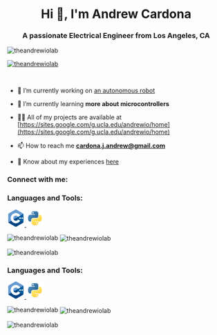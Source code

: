 <h1 align="center">Hi 👋, I'm Andrew Cardona</h1>
<h3 align="center">A passionate Electrical Engineer from Los Angeles, CA</h3>

<p align="left"> <img src="https://komarev.com/ghpvc/?username=theandrewiolab&label=Profile%20views&color=0e75b6&style=flat" alt="theandrewiolab" /> </p>

<p align="left"> <a href="https://github.com/ryo-ma/github-profile-trophy"><img src="https://github-profile-trophy.vercel.app/?username=theandrewiolab" alt="theandrewiolab" /></a> </p>

<p align="left"> <a href="https://twitter.com/" target="blank"><img src="https://img.shields.io/twitter/follow/?logo=twitter&style=for-the-badge" alt="" /></a> </p>

- 🔭 I’m currently working on [an autonomous robot](https://github.com/TheAndrewioLab/autonomous-robot)

- 🌱 I’m currently learning **more about microcontrollers**

- 👨‍💻 All of my projects are available at [https://sites.google.com/g.ucla.edu/andrewio/home](https://sites.google.com/g.ucla.edu/andrewio/home)

- 📫 How to reach me **cardona.j.andrew@gmail.com**

- 📄 Know about my experiences [here](https://drive.google.com/file/d/1z_c-MEh9DjXz4DhfyyXj--QrPIT4g_VN/view?usp=drive_link)

<h3 align="left">Connect with me:</h3>
<p align="left">
</p>

<h3 align="left">Languages and Tools:</h3>
<p align="left"> <a href="https://www.w3schools.com/cpp/" target="_blank" rel="noreferrer"> <img src="https://raw.githubusercontent.com/devicons/devicon/master/icons/cplusplus/cplusplus-original.svg" alt="cplusplus" width="40" height="40"/> </a> <a href="https://www.python.org" target="_blank" rel="noreferrer"> <img src="https://raw.githubusercontent.com/devicons/devicon/master/icons/python/python-original.svg" alt="python" width="40" height="40"/> </a> </p>

<p><img align="left" src="https://github-readme-stats.vercel.app/api/top-langs?username=theandrewiolab&show_icons=true&locale=en&layout=compact" alt="theandrewiolab" /></p>

<p>&nbsp;<img align="center" src="https://github-readme-stats.vercel.app/api?username=theandrewiolab&show_icons=true&locale=en" alt="theandrewiolab" /></p>

<p><img align="center" src="https://github-readme-streak-stats.herokuapp.com/?user=theandrewiolab&" alt="theandrewiolab" /></p>

</p>

<h3 align="left">Languages and Tools:</h3>
<p align="left"> <a href="https://www.w3schools.com/cpp/" target="_blank" rel="noreferrer"> <img src="https://raw.githubusercontent.com/devicons/devicon/master/icons/cplusplus/cplusplus-original.svg" alt="cplusplus" width="40" height="40"/> </a> <a href="https://www.python.org" target="_blank" rel="noreferrer"> <img src="https://raw.githubusercontent.com/devicons/devicon/master/icons/python/python-original.svg" alt="python" width="40" height="40"/> </a> </p>

<p><img align="left" src="https://github-readme-stats.vercel.app/api/top-langs?username=theandrewiolab&show_icons=true&locale=en&layout=compact" alt="theandrewiolab" /></p>

<p>&nbsp;<img align="center" src="https://github-readme-stats.vercel.app/api?username=theandrewiolab&show_icons=true&locale=en" alt="theandrewiolab" /></p>

<p><img align="center" src="https://github-readme-streak-stats.herokuapp.com/?user=theandrewiolab&" alt="theandrewiolab" /></p>

